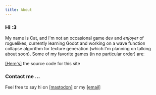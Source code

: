 ```yaml
---
title: About
---
```


<style>
  :root {
  --background: #fff;
  --text: hsl(0, 0%, 0%);
  --highlight: hsl(0, 1%, 50%);
}
  body {
  background-image: url(Coffeecup.jpeg);
  background-size: 70em;
}
</style>

### Hi :3
My name is Cat, and I'm  not an occasional game dev and *enjoyer* of roguelikes, currently learning Godot and working on a wave function collapse algorithm for texture generation (which I'm planning on talking about soon). Some of my favorite games (in no particular order) are:

[[Here's]](https://github.com/Caellus/caellus.github.io) the source code for this site

### Contact me ...

Feel free to say hi on [[mastodon]](https://mastodon.lol/web/accounts/78714#) or my [[email]](caelginsmith@gmail.com)
